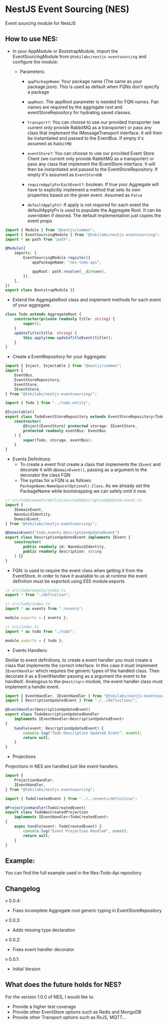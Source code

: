 # NestJS Event Sourcing (NES)

Event sourcing module for NestJS

## How to use NES:

- In your AppModule or BootstrapModule, import the EventSourcingModule from `@tokilabs/nestjs-eventsourcing` and configure the module:

  - Parameters:

    - `appPackageName`: Your package name (The same as your package.json). This is used as default when FQNs don't specify a package

    - `appRoot`: The appRoot parameter is needed for FQN names. Fqn names are required by the aggregate root and eventStoreRepository for hydrating saved classes.

    - `transport?`: You can choose to use our provided transporter (we current only provide RabbitMQ as a transporter) or pass any class that implement the IMessageTransport interface. It will then be instantiated and passed to the EventBus. If empty it's assumed as `RabbitMQ`

    - `eventStore?`: You can choose to use our provided Event Store Client (we current only provide RabbitMQ as a transporter) or pass any class that implement the IEventStore interface. It will then be instantiated and passed to the EventStoreRepository. If empty it's assumed as `EventStoreDB`

    - `requireApplyForEachEvent?`: boolean. If true your Aggregate will have to explicitly implement a method that sets its own properties based on the given event. Assumed as `False`

    - `defaultApplyFn?`: If apply is not required for each event the defaultApplyFn is used to populate the Aggregate Root. It can be overridden if desired. The default implementation just copies the event props

```typescript
import { Module } from "@nestjs/common";
import { EventSourcingModule } from "@tokilabs/nestjs-eventsourcing";
import * as path from "path";

@Module({
	imports: [
		EventSourcingModule.register({
			appPackageName: "nes-todo-api",

			appRoot: path.resolve(__dirname),
		}),
	],
})
export class BootstrapModule {}
```

- Extend the AggregateRoot class and implement methods for each event of your aggregate.

```typescript
class Todo extends AggregateRoot {
	constructor(private readonly title: string) {
		super();
	}
	updateTitle(title: string) {
		this.apply(new updateTitleEvent(title));
	}
}
```

- Create a EventRepository for your Aggregate:

```typescript
import { Inject, Injectable } from "@nestjs/common";
import {
	EventBus,
	EventStoreRepository,
	EventStore,
	IEventStore,
} from "@tokilabs/nestjs-eventsourcing/";

import { Todo } from "../todo.entity";

@Injectable()
export class TodoEventStoreRepository extends EventStoreRepository<Todo> {
	constructor(
		@Inject(EventStore) protected storage: IEventStore,
		protected readonly eventBus: EventBus
	) {
		super(Todo, storage, eventBus);
	}
}
```

- Events Definitions:
  - To create a event first create a class that implements the `IEvent` and decorate it with `@DomainEvent()`, passing as a argument to the decorator the class FQN
  - The syntax for a FQN is as follows: `PackageName:NameSpace(Optional).Class`. As we already set the PackageName while bootstrapping we can safely omit it now.

```typescript
// src/todo/events/definition/todoDescriptionUpdated.event.ts
import {
	IDomainEvent,
	NanoGuidIdentity,
	DomainEvent,
} from "@tokilabs/nestjs-eventsourcing/";

@DomainEvent("todo.events.DescriptionUpdatedEvent")
export class DescriptionUpdatedEvent implements IEvent {
	constructor(
		public readonly id: NanoGuidIdentity,
		public readonly description: string
	) {}
}
```

- FQN: is used to require the event class when getting it from the EventStore. In order to have it available to us at runtime the event definition must be exported using ES5 module.exports

```typescript
// src/todo/events/index.ts
export * from "./definition";
```

```typescript
// src/todo/index.ts
import * as events from "./events";

module.exports = { events };
```

```typescript
// src/index.ts
import * as todo from "./todo";

module.exports = { todo };
```

- Events Handlers:

Similar to event definitions, to create a event handler you must create a class that implements the correct interface. In this case it must implement `IEventHandler` which requires the generic types of the handled class. Then decorate it as a EventHandler passing as a argument the event to be handled!.
Analogous to the `@nest/cqrs` module, the event handler class must implement a handle event.

```typescript
import { EventHandler, IEventHandler } from "@tokilabs/nestjs-eventsourcing";
import { DescriptionUpdatedEvent } from "./../definition/";

@EventHandler(DescriptionUpdatedEvent)
export class TodoDescriptionUpdatedHandler
	implements IEventHandler<DescriptionUpdatedEvent>
{
	handle(event: DescriptionUpdatedEvent) {
		console.log("Todo Description Updated Event", event);
		return null;
	}
}
```

- Projections

Projections in NES are handled just like event handlers.

```typescript
import {
	ProjectionHandler,
	IEventHandler,
} from "@tokilabs/nestjs-eventsourcing";

import { TodoCreatedEvent } from "../../events/definition";

@ProjectionHandler(TodoCreatedEvent)
export class TodoWasCreatedProjection
	implements IEventHandler<TodoCreatedEvent>
{
	async handle(event: TodoCreatedEvent) {
		console.log("Event Projection Handled", event);
		return null;
	}
}
```

## Example:

You can find the full example used in the Nes-Todo-Api repository

## Changelog

v 0.0.4:

- Fixes incomplete Aggregate root generic typing in EventStoreRepository

v 0.0.3:

- Adds missing type declaration

v 0.0.2:

- Fixes event handler decorator

v 0.0.1:

- Initial Version

## What does the future holds for NES?

For the version 1.0.0 of NES, I would like to:

- Provide a higher test coverage
- Provide other EventStore options such as Redis and MongoDB
- Provide other Transport options such as RxJS, MQTT...
